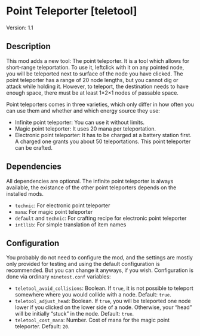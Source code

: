 # Point Teleporter [teletool]
Version: 1.1

## Description
This mod adds a new tool: The point teleporter. It is a tool which allows for short-range teleportation.
To use it, leftclick with it on any pointed node, you will be teleported next to surface of the node you have clicked.
The point teleporter has a range of 20 node lengths, but you cannot dig or attack while holding it.
However, to teleport, the destination needs to have enough space, there must be at least 1×2×1 nodes of passable space.

Point teleporters comes in three varieties, which only differ in how often you can use them and whether and which energy source they use:
* Infinite point teleporter: You can use it without limits.
* Magic point teleporter: It uses 20 mana per teleportation.
* Electronic point teleporter: It has to be charged at a battery station first. A charged one grants you about 50 teleportations. This point teleporter can be crafted.

## Dependencies
All dependencies are optional. The infinite point teleporter is always available, the existance of the other point teleporters depends on
the installed mods.

* `technic`: For electronic point teleporter
* `mana`: For magic point teleporter
* `default` and `technic`: For crafting recipe for electronic point teleporter
* `intllib`: For simple translation of item names

## Configuration
You probably do not need to configure the mod, and the settings are mostly only provided for testing and using the default
configuration is recommended. But you can change it anyways, if you wish. Configuration is done via ordinary `minetest.conf` variables:

* `teletool_avoid_collisions`: Boolean. If `true`, it is not possible to teleport somewhere where you would collide with a node. Default: `true`.
* `teletool_adjust_head`: Boolean. If `true`, you will be teleported one node lower if you clicked on the lower side of a node. Otherwise, your “head” will be initially “stuck” in the node. Default: `true`.
* `teletool_cost_mana`: Number. Cost of mana for the magic point teleporter. Default: `20`.
